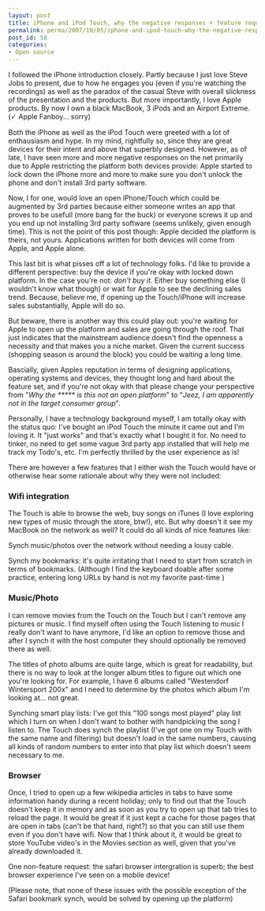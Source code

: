 ```yaml
---
layout: post
title: iPhone and iPod Touch, why the negative responses + feature requests
permalink: perma/2007/10/05/iphone-and-ipod-touch-why-the-negative-responses-feature-requests
post_id: 58
categories: 
- Open source
---
```


I followed the iPhone introduction closely. Partly because I just love Steve
Jobs to present, due to how he engages you (even if you're watching the
recordings) as well as the paradox of the casual Steve with overall slickness
of the presentation and the products. But more importantly, I love Apple
products. By now I own a black MacBook, 3 iPods and an Airport Extreme. (<span
style="font-family:serif;">✓</span> Apple Fanboy... sorry)

Both the iPhone as well as the iPod Touch were greeted with a lot of
enthausiasm and hype. In my mind, rightfully so, since they are great devices
for their intent and above that superbly designed. However, as of late, I have
seen more and more negative responses on the net primarily due to Apple
restricting the platform both devices provide: Apple started to lock down the
iPhone more and more to make sure you don't unlock the phone and don't install
3rd party software.

Now, I for one, would love an open iPhone/Touch which could be augmented by 3rd
parties because either someone writes an app that proves to be usefull (more
bang for the buck) or everyone screws it up and you end up not installing 3rd
party software (seems unlikely, given enough time). This is not the point of
this post though: Apple decided the platform is theirs, not yours. Applications
written for both devices will come from Apple, and Apple alone.

This last bit is what pisses off a lot of technology folks. I'd like to provide
a different perspective: buy the device if you're okay with locked down
platform. In the case you're not: *don't buy it*. Either buy something else (I
wouldn't know what though) or wait for Apple to see the declining sales trend.
Because, believe me, if opening up the Touch/iPhone will increase sales
substantially, Apple will do so.

But beware, there is another way this could play out: you're waiting for Apple
to open up the platform and sales are going through the roof. That just
indicates that the mainstream audience doesn't find the openness a necessity
and that makes you a niche market. Given the current success (shopping season
is around the block) you could be waiting a long time.

Bascially, given Apples reputation in terms of designing applications,
operating systems and devices, they thought long and hard about the feature
set, and if you're not okay with that please change your perspective from "_Why
the ***** is this not an open platform_" to "_Jeez, I am apparently not in the
target consumer group_".

Personally, I have a technology background myself, I am totally okay with the
status quo: I've bought an iPod Touch the minute it came out and I'm loving it.
It "just works" and that's exactly what I bought it for. No need to tinker, no
need to get some vague 3rd party app installed that will help me track my
Todo's, etc. I'm perfectly thrilled by the user experience as is!

There are however a few features that I either wish the Touch would have or
otherwise hear some rationale about why they were not included:

### Wifi integration

The Touch is able to browse the web, buy songs on iTunes (I love exploring new
types of music through the store, btw!), etc. But why doesn't it see my MacBook
on the network as well? It could do all kinds of nice features like:

Synch music/photos over the network without needing a lousy cable.

Synch my bookmarks: it's quite irritating that I need to start from scratch in
terms of bookmarks. (Although I find the keyboard doable after some practice,
entering long URLs by hand is not my favorite past-time )

### Music/Photo

I can remove movies from the Touch on the Touch but I can't remove any pictures
or music. I find myself often using the Touch listening to music I really don't
want to have anymore, I'd like an option to remove those and after I synch it
with the host computer they should optionally be removed there as well.

The titles of photo albums are quite large, which is great for readability, but
there is no way to look at the longer album titles to figure out which one
you're looking for. For example, I have 6 albums called "Westendorf Wintersport
200x" and I need to determine by the photos  which album I'm looking at... not
great.

Synching smart play lists: I've got this "100 songs most played" play list
which I turn on when I don't want to bother with handpicking the song I listen
to.  The Touch does synch the playlist (I've got one on my Touch with the same
name and filtering) but doesn't load in the same numbers, causing all kinds of
random numbers to enter into that play list which doesn't seem necessary to me.

### Browser

Once, I tried to open up a few wikipedia articles in tabs to have some
information handy during a recent holiday; only to find out that the Touch
doesn't keep it in memory and as soon as you try to open up that tab tries to
reload the page. It would be great if it just kept a cache for those pages that
are open in tabs (can't be that hard, right?) so that you can still use them
even if you don't have wifi. Now that I think about it, it would be great to
store YouTube video's in the Movies section as well, given that you've already
downloaded it.

One non-feature request: the safari browser intergration is superb; the best
browser experience I've seen on a mobile device!

(Please note, that none of these issues with the possible exception of the
Safari bookmark synch, would be solved by opening up the platform)

